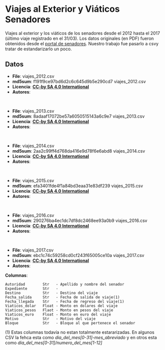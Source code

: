 # Viajes al Exterior y Viáticos Senadores

Viajes al exterior y los viáticos de los senadores desde el 2012 hasta el 2017 (último viaje registrado en el 31/03).
Los datos originales (en PDF) fueron obtenidos desde el [portal de senadores](http://www.senado.gov.ar/administrativo/viajes). Nuestro trabajo fue pasarlo a csvy tratar de estandarizarlo un poco.

## Datos

* **File**: viajes_2012.csv
* **md5sum**: f191f9ce97bd6d2c6c645d9b5e290cd7  viajes_2012.csv
* **Licencia**: [**CC-by SA 4.0 International**](https://creativecommons.org/licenses/by/4.0/)
* **Autores**:

<br />
 
* **File**: viajes_2013.csv
* **md5sum**: 8adaaf17072be57a6050515143a6c9e7  viajes_2013.csv
* **Licencia**: [**CC-by SA 4.0 International**](https://creativecommons.org/licenses/by/4.0/)
* **Autores**:

<br />

* **File**: viajes_2014.csv
* **md5sum**: 2aa2c99ff4d768da416e9d78f6e6abd8  viajes_2014.csv
* **Licencia**: [**CC-by SA 4.0 International**](https://creativecommons.org/licenses/by/4.0/)
* **Autores**:

<br />

* **File**: viajes_2015.csv
* **md5sum**: efa3401fde4f1a84bd3eaa31e83df239  viajes_2015.csv
* **Licencia**: [**CC-by SA 4.0 International**](https://creativecommons.org/licenses/by/4.0/)
* **Autores**:

<br />

* **File**: viajes_2016.csv
* **md5sum**: 290276ba4ec1dc7df8dc2468ee93a0b9  viajes_2016.csv
* **Licencia**: [**CC-by SA 4.0 International**](https://creativecommons.org/licenses/by/4.0/)
* **Autores**:

<br />

* **File**: viajes_2017.csv
* **md5sum**: ebc1c74c59258cd0cf243f65005ce10a  viajes_2017.csv
* **Licencia**: [**CC-by SA 4.0 International**](https://creativecommons.org/licenses/by/4.0/)
* **Autores**:


**Columnas**:

    Autoridad        Str   - Apellido y nombre del senador
    Expediente       Str   - 
    Destino          Str   - Destino del viaje
    Fecha_salida     Str   - Fecha de salida de viaje(1)
    Fecha_llegada    Str   - Fecha de regreso del viaje(1)
    Viaticos_dolar   Float - Monto en dolares del viaje
    Viaticos_pesos   Flaot - Monto en pesos del viaje 
    Viaticos_euro    Float - Monto en euro del viaje
    Motivo           Str   - Motivo del viaje
    Bloque           Str   - Bloque al que pertenece el senador


(1) Estas columnas todavía no estan totalmente estararizadas. En algunos CSV la fehca esta como *dia_del_mes[0-31]-mes_abreviado* y en otros esta como *dia_del_mes[0-31]/numero_del_mes[1-12]*
